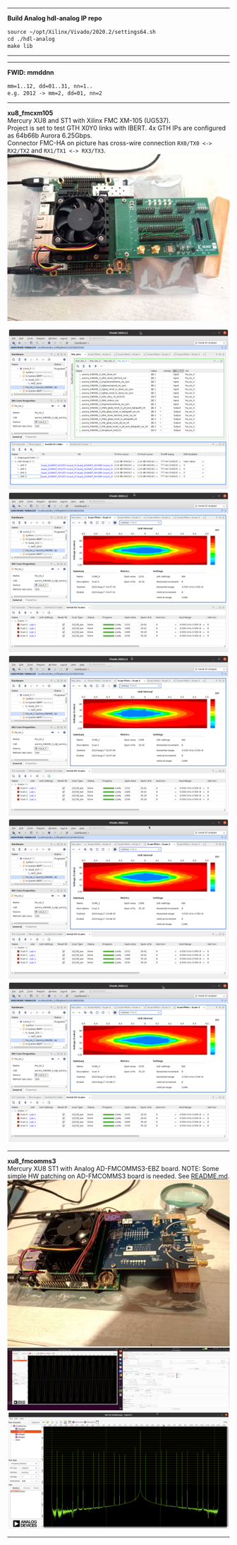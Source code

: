 
---  
**Build Analog hdl-analog IP repo**  
```
source ~/opt/Xilinx/Vivado/2020.2/settings64.sh
cd ./hdl-analog
make lib
```

---

---  
**FWID: mmddnn**  
```  
mm=1..12, dd=01..31, nn=1..
e.g. 2012 -> mm=2, dd=01, nn=2
```

---
**xu8_fmcxm105**  
Mercury XU8 and ST1 with Xilinx FMC XM-105 (UG537).  
Project is set to test GTH X0Y0 links with IBERT. 4x GTH IPs are configured as 64b66b Aurora 6.25Gbps.  
Connector FMC-HA on picture has cross-wire connection `RX0/TX0 <-> RX2/TX2` and `RX1/TX1 <-> RX3/TX3`.  
![xu8_fmcxm105](./xu8_fmcxm105.jpg)  
  
![Link config](./xu8_fmcxm105_link_config.png)  
![RX0/TX0 Eye diagram](./xu8_fmcxm105_link0_ibert_eye.png)  
![RX1/TX1 Eye diagram](./xu8_fmcxm105_link1_ibert_eye.png)  
![RX2/TX2 Eye diagram](./xu8_fmcxm105_link2_ibert_eye.png)  
![RX3/TX3 Eye diagram](./xu8_fmcxm105_link3_ibert_eye.png)  

---
**xu8_fmcomms3**  
Mercury XU8 ST1 with Analog AD-FMCOMMS3-EBZ board.
NOTE: Some simple HW patching on AD-FMCOMMS3 board is needed. See [README.md](./xu8_fmcomms3/README.md).
![xu8_fmcomms3](./xu8_fmcomms3.jpg)  
![Analog OSC](./xu8_fmcomms3_osc.png)  
![Analog OSC loopback FFT](./xu8_fmcomms3_osc_fft.png)  
  
---

